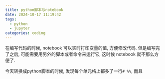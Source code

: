 ```yaml
---
title: python脚本与notebook
date: 2024-10-17 11:19:42
tags: 
  - python
  - jupyter
categories: coding
---
```


<!-- toc -->

在编写代码的时候, notebook 可以实时打印变量的值, 方便修改代码. 但是编写完了之后, 可能需要用另外的脚本或者命令来运行它, 这时候 notebook 就不那么方便了. 

今天转换成python脚本的时候, 发现每个单元格上都多了一行`# %%`, 而且